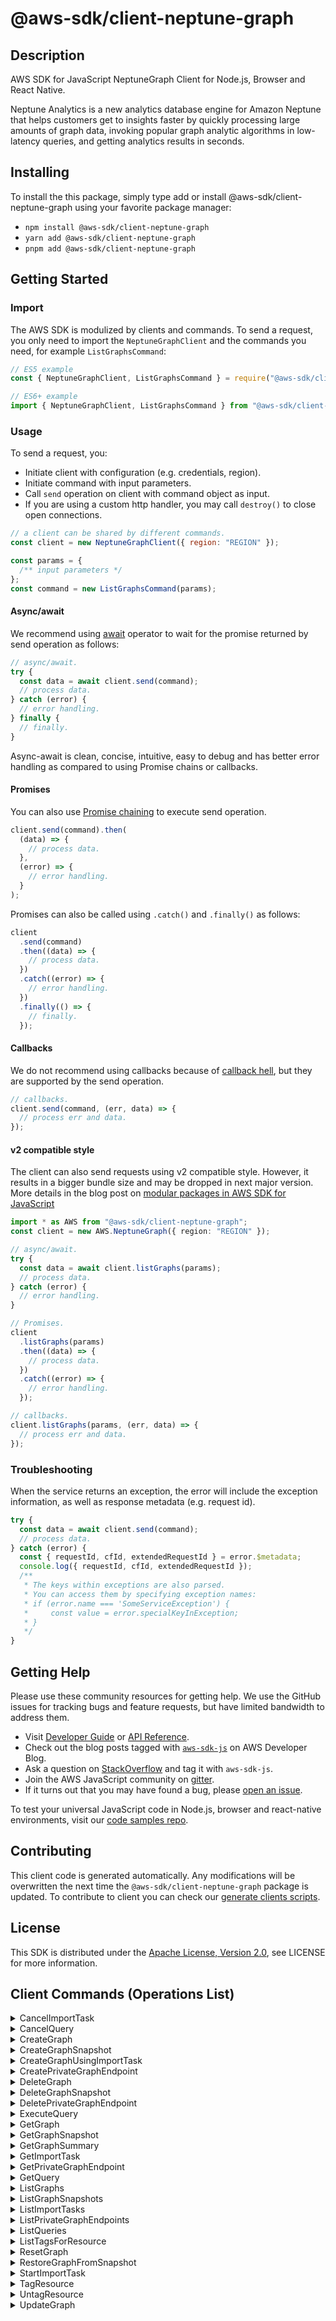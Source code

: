 <!-- generated file, do not edit directly -->

# @aws-sdk/client-neptune-graph

## Description

AWS SDK for JavaScript NeptuneGraph Client for Node.js, Browser and React Native.

<p>Neptune Analytics is a new analytics database engine for Amazon Neptune that helps customers get to
insights faster by quickly processing large amounts of graph data, invoking popular graph analytic
algorithms in low-latency queries, and getting analytics results in seconds.</p>

## Installing

To install the this package, simply type add or install @aws-sdk/client-neptune-graph
using your favorite package manager:

- `npm install @aws-sdk/client-neptune-graph`
- `yarn add @aws-sdk/client-neptune-graph`
- `pnpm add @aws-sdk/client-neptune-graph`

## Getting Started

### Import

The AWS SDK is modulized by clients and commands.
To send a request, you only need to import the `NeptuneGraphClient` and
the commands you need, for example `ListGraphsCommand`:

```js
// ES5 example
const { NeptuneGraphClient, ListGraphsCommand } = require("@aws-sdk/client-neptune-graph");
```

```ts
// ES6+ example
import { NeptuneGraphClient, ListGraphsCommand } from "@aws-sdk/client-neptune-graph";
```

### Usage

To send a request, you:

- Initiate client with configuration (e.g. credentials, region).
- Initiate command with input parameters.
- Call `send` operation on client with command object as input.
- If you are using a custom http handler, you may call `destroy()` to close open connections.

```js
// a client can be shared by different commands.
const client = new NeptuneGraphClient({ region: "REGION" });

const params = {
  /** input parameters */
};
const command = new ListGraphsCommand(params);
```

#### Async/await

We recommend using [await](https://developer.mozilla.org/en-US/docs/Web/JavaScript/Reference/Operators/await)
operator to wait for the promise returned by send operation as follows:

```js
// async/await.
try {
  const data = await client.send(command);
  // process data.
} catch (error) {
  // error handling.
} finally {
  // finally.
}
```

Async-await is clean, concise, intuitive, easy to debug and has better error handling
as compared to using Promise chains or callbacks.

#### Promises

You can also use [Promise chaining](https://developer.mozilla.org/en-US/docs/Web/JavaScript/Guide/Using_promises#chaining)
to execute send operation.

```js
client.send(command).then(
  (data) => {
    // process data.
  },
  (error) => {
    // error handling.
  }
);
```

Promises can also be called using `.catch()` and `.finally()` as follows:

```js
client
  .send(command)
  .then((data) => {
    // process data.
  })
  .catch((error) => {
    // error handling.
  })
  .finally(() => {
    // finally.
  });
```

#### Callbacks

We do not recommend using callbacks because of [callback hell](http://callbackhell.com/),
but they are supported by the send operation.

```js
// callbacks.
client.send(command, (err, data) => {
  // process err and data.
});
```

#### v2 compatible style

The client can also send requests using v2 compatible style.
However, it results in a bigger bundle size and may be dropped in next major version. More details in the blog post
on [modular packages in AWS SDK for JavaScript](https://aws.amazon.com/blogs/developer/modular-packages-in-aws-sdk-for-javascript/)

```ts
import * as AWS from "@aws-sdk/client-neptune-graph";
const client = new AWS.NeptuneGraph({ region: "REGION" });

// async/await.
try {
  const data = await client.listGraphs(params);
  // process data.
} catch (error) {
  // error handling.
}

// Promises.
client
  .listGraphs(params)
  .then((data) => {
    // process data.
  })
  .catch((error) => {
    // error handling.
  });

// callbacks.
client.listGraphs(params, (err, data) => {
  // process err and data.
});
```

### Troubleshooting

When the service returns an exception, the error will include the exception information,
as well as response metadata (e.g. request id).

```js
try {
  const data = await client.send(command);
  // process data.
} catch (error) {
  const { requestId, cfId, extendedRequestId } = error.$metadata;
  console.log({ requestId, cfId, extendedRequestId });
  /**
   * The keys within exceptions are also parsed.
   * You can access them by specifying exception names:
   * if (error.name === 'SomeServiceException') {
   *     const value = error.specialKeyInException;
   * }
   */
}
```

## Getting Help

Please use these community resources for getting help.
We use the GitHub issues for tracking bugs and feature requests, but have limited bandwidth to address them.

- Visit [Developer Guide](https://docs.aws.amazon.com/sdk-for-javascript/v3/developer-guide/welcome.html)
  or [API Reference](https://docs.aws.amazon.com/AWSJavaScriptSDK/v3/latest/index.html).
- Check out the blog posts tagged with [`aws-sdk-js`](https://aws.amazon.com/blogs/developer/tag/aws-sdk-js/)
  on AWS Developer Blog.
- Ask a question on [StackOverflow](https://stackoverflow.com/questions/tagged/aws-sdk-js) and tag it with `aws-sdk-js`.
- Join the AWS JavaScript community on [gitter](https://gitter.im/aws/aws-sdk-js-v3).
- If it turns out that you may have found a bug, please [open an issue](https://github.com/aws/aws-sdk-js-v3/issues/new/choose).

To test your universal JavaScript code in Node.js, browser and react-native environments,
visit our [code samples repo](https://github.com/aws-samples/aws-sdk-js-tests).

## Contributing

This client code is generated automatically. Any modifications will be overwritten the next time the `@aws-sdk/client-neptune-graph` package is updated.
To contribute to client you can check our [generate clients scripts](https://github.com/aws/aws-sdk-js-v3/tree/main/scripts/generate-clients).

## License

This SDK is distributed under the
[Apache License, Version 2.0](http://www.apache.org/licenses/LICENSE-2.0),
see LICENSE for more information.

## Client Commands (Operations List)

<details>
<summary>
CancelImportTask
</summary>

[Command API Reference](https://docs.aws.amazon.com/AWSJavaScriptSDK/v3/latest/client/neptune-graph/command/CancelImportTaskCommand/) / [Input](https://docs.aws.amazon.com/AWSJavaScriptSDK/v3/latest/Package/-aws-sdk-client-neptune-graph/Interface/CancelImportTaskCommandInput/) / [Output](https://docs.aws.amazon.com/AWSJavaScriptSDK/v3/latest/Package/-aws-sdk-client-neptune-graph/Interface/CancelImportTaskCommandOutput/)

</details>
<details>
<summary>
CancelQuery
</summary>

[Command API Reference](https://docs.aws.amazon.com/AWSJavaScriptSDK/v3/latest/client/neptune-graph/command/CancelQueryCommand/) / [Input](https://docs.aws.amazon.com/AWSJavaScriptSDK/v3/latest/Package/-aws-sdk-client-neptune-graph/Interface/CancelQueryCommandInput/) / [Output](https://docs.aws.amazon.com/AWSJavaScriptSDK/v3/latest/Package/-aws-sdk-client-neptune-graph/Interface/CancelQueryCommandOutput/)

</details>
<details>
<summary>
CreateGraph
</summary>

[Command API Reference](https://docs.aws.amazon.com/AWSJavaScriptSDK/v3/latest/client/neptune-graph/command/CreateGraphCommand/) / [Input](https://docs.aws.amazon.com/AWSJavaScriptSDK/v3/latest/Package/-aws-sdk-client-neptune-graph/Interface/CreateGraphCommandInput/) / [Output](https://docs.aws.amazon.com/AWSJavaScriptSDK/v3/latest/Package/-aws-sdk-client-neptune-graph/Interface/CreateGraphCommandOutput/)

</details>
<details>
<summary>
CreateGraphSnapshot
</summary>

[Command API Reference](https://docs.aws.amazon.com/AWSJavaScriptSDK/v3/latest/client/neptune-graph/command/CreateGraphSnapshotCommand/) / [Input](https://docs.aws.amazon.com/AWSJavaScriptSDK/v3/latest/Package/-aws-sdk-client-neptune-graph/Interface/CreateGraphSnapshotCommandInput/) / [Output](https://docs.aws.amazon.com/AWSJavaScriptSDK/v3/latest/Package/-aws-sdk-client-neptune-graph/Interface/CreateGraphSnapshotCommandOutput/)

</details>
<details>
<summary>
CreateGraphUsingImportTask
</summary>

[Command API Reference](https://docs.aws.amazon.com/AWSJavaScriptSDK/v3/latest/client/neptune-graph/command/CreateGraphUsingImportTaskCommand/) / [Input](https://docs.aws.amazon.com/AWSJavaScriptSDK/v3/latest/Package/-aws-sdk-client-neptune-graph/Interface/CreateGraphUsingImportTaskCommandInput/) / [Output](https://docs.aws.amazon.com/AWSJavaScriptSDK/v3/latest/Package/-aws-sdk-client-neptune-graph/Interface/CreateGraphUsingImportTaskCommandOutput/)

</details>
<details>
<summary>
CreatePrivateGraphEndpoint
</summary>

[Command API Reference](https://docs.aws.amazon.com/AWSJavaScriptSDK/v3/latest/client/neptune-graph/command/CreatePrivateGraphEndpointCommand/) / [Input](https://docs.aws.amazon.com/AWSJavaScriptSDK/v3/latest/Package/-aws-sdk-client-neptune-graph/Interface/CreatePrivateGraphEndpointCommandInput/) / [Output](https://docs.aws.amazon.com/AWSJavaScriptSDK/v3/latest/Package/-aws-sdk-client-neptune-graph/Interface/CreatePrivateGraphEndpointCommandOutput/)

</details>
<details>
<summary>
DeleteGraph
</summary>

[Command API Reference](https://docs.aws.amazon.com/AWSJavaScriptSDK/v3/latest/client/neptune-graph/command/DeleteGraphCommand/) / [Input](https://docs.aws.amazon.com/AWSJavaScriptSDK/v3/latest/Package/-aws-sdk-client-neptune-graph/Interface/DeleteGraphCommandInput/) / [Output](https://docs.aws.amazon.com/AWSJavaScriptSDK/v3/latest/Package/-aws-sdk-client-neptune-graph/Interface/DeleteGraphCommandOutput/)

</details>
<details>
<summary>
DeleteGraphSnapshot
</summary>

[Command API Reference](https://docs.aws.amazon.com/AWSJavaScriptSDK/v3/latest/client/neptune-graph/command/DeleteGraphSnapshotCommand/) / [Input](https://docs.aws.amazon.com/AWSJavaScriptSDK/v3/latest/Package/-aws-sdk-client-neptune-graph/Interface/DeleteGraphSnapshotCommandInput/) / [Output](https://docs.aws.amazon.com/AWSJavaScriptSDK/v3/latest/Package/-aws-sdk-client-neptune-graph/Interface/DeleteGraphSnapshotCommandOutput/)

</details>
<details>
<summary>
DeletePrivateGraphEndpoint
</summary>

[Command API Reference](https://docs.aws.amazon.com/AWSJavaScriptSDK/v3/latest/client/neptune-graph/command/DeletePrivateGraphEndpointCommand/) / [Input](https://docs.aws.amazon.com/AWSJavaScriptSDK/v3/latest/Package/-aws-sdk-client-neptune-graph/Interface/DeletePrivateGraphEndpointCommandInput/) / [Output](https://docs.aws.amazon.com/AWSJavaScriptSDK/v3/latest/Package/-aws-sdk-client-neptune-graph/Interface/DeletePrivateGraphEndpointCommandOutput/)

</details>
<details>
<summary>
ExecuteQuery
</summary>

[Command API Reference](https://docs.aws.amazon.com/AWSJavaScriptSDK/v3/latest/client/neptune-graph/command/ExecuteQueryCommand/) / [Input](https://docs.aws.amazon.com/AWSJavaScriptSDK/v3/latest/Package/-aws-sdk-client-neptune-graph/Interface/ExecuteQueryCommandInput/) / [Output](https://docs.aws.amazon.com/AWSJavaScriptSDK/v3/latest/Package/-aws-sdk-client-neptune-graph/Interface/ExecuteQueryCommandOutput/)

</details>
<details>
<summary>
GetGraph
</summary>

[Command API Reference](https://docs.aws.amazon.com/AWSJavaScriptSDK/v3/latest/client/neptune-graph/command/GetGraphCommand/) / [Input](https://docs.aws.amazon.com/AWSJavaScriptSDK/v3/latest/Package/-aws-sdk-client-neptune-graph/Interface/GetGraphCommandInput/) / [Output](https://docs.aws.amazon.com/AWSJavaScriptSDK/v3/latest/Package/-aws-sdk-client-neptune-graph/Interface/GetGraphCommandOutput/)

</details>
<details>
<summary>
GetGraphSnapshot
</summary>

[Command API Reference](https://docs.aws.amazon.com/AWSJavaScriptSDK/v3/latest/client/neptune-graph/command/GetGraphSnapshotCommand/) / [Input](https://docs.aws.amazon.com/AWSJavaScriptSDK/v3/latest/Package/-aws-sdk-client-neptune-graph/Interface/GetGraphSnapshotCommandInput/) / [Output](https://docs.aws.amazon.com/AWSJavaScriptSDK/v3/latest/Package/-aws-sdk-client-neptune-graph/Interface/GetGraphSnapshotCommandOutput/)

</details>
<details>
<summary>
GetGraphSummary
</summary>

[Command API Reference](https://docs.aws.amazon.com/AWSJavaScriptSDK/v3/latest/client/neptune-graph/command/GetGraphSummaryCommand/) / [Input](https://docs.aws.amazon.com/AWSJavaScriptSDK/v3/latest/Package/-aws-sdk-client-neptune-graph/Interface/GetGraphSummaryCommandInput/) / [Output](https://docs.aws.amazon.com/AWSJavaScriptSDK/v3/latest/Package/-aws-sdk-client-neptune-graph/Interface/GetGraphSummaryCommandOutput/)

</details>
<details>
<summary>
GetImportTask
</summary>

[Command API Reference](https://docs.aws.amazon.com/AWSJavaScriptSDK/v3/latest/client/neptune-graph/command/GetImportTaskCommand/) / [Input](https://docs.aws.amazon.com/AWSJavaScriptSDK/v3/latest/Package/-aws-sdk-client-neptune-graph/Interface/GetImportTaskCommandInput/) / [Output](https://docs.aws.amazon.com/AWSJavaScriptSDK/v3/latest/Package/-aws-sdk-client-neptune-graph/Interface/GetImportTaskCommandOutput/)

</details>
<details>
<summary>
GetPrivateGraphEndpoint
</summary>

[Command API Reference](https://docs.aws.amazon.com/AWSJavaScriptSDK/v3/latest/client/neptune-graph/command/GetPrivateGraphEndpointCommand/) / [Input](https://docs.aws.amazon.com/AWSJavaScriptSDK/v3/latest/Package/-aws-sdk-client-neptune-graph/Interface/GetPrivateGraphEndpointCommandInput/) / [Output](https://docs.aws.amazon.com/AWSJavaScriptSDK/v3/latest/Package/-aws-sdk-client-neptune-graph/Interface/GetPrivateGraphEndpointCommandOutput/)

</details>
<details>
<summary>
GetQuery
</summary>

[Command API Reference](https://docs.aws.amazon.com/AWSJavaScriptSDK/v3/latest/client/neptune-graph/command/GetQueryCommand/) / [Input](https://docs.aws.amazon.com/AWSJavaScriptSDK/v3/latest/Package/-aws-sdk-client-neptune-graph/Interface/GetQueryCommandInput/) / [Output](https://docs.aws.amazon.com/AWSJavaScriptSDK/v3/latest/Package/-aws-sdk-client-neptune-graph/Interface/GetQueryCommandOutput/)

</details>
<details>
<summary>
ListGraphs
</summary>

[Command API Reference](https://docs.aws.amazon.com/AWSJavaScriptSDK/v3/latest/client/neptune-graph/command/ListGraphsCommand/) / [Input](https://docs.aws.amazon.com/AWSJavaScriptSDK/v3/latest/Package/-aws-sdk-client-neptune-graph/Interface/ListGraphsCommandInput/) / [Output](https://docs.aws.amazon.com/AWSJavaScriptSDK/v3/latest/Package/-aws-sdk-client-neptune-graph/Interface/ListGraphsCommandOutput/)

</details>
<details>
<summary>
ListGraphSnapshots
</summary>

[Command API Reference](https://docs.aws.amazon.com/AWSJavaScriptSDK/v3/latest/client/neptune-graph/command/ListGraphSnapshotsCommand/) / [Input](https://docs.aws.amazon.com/AWSJavaScriptSDK/v3/latest/Package/-aws-sdk-client-neptune-graph/Interface/ListGraphSnapshotsCommandInput/) / [Output](https://docs.aws.amazon.com/AWSJavaScriptSDK/v3/latest/Package/-aws-sdk-client-neptune-graph/Interface/ListGraphSnapshotsCommandOutput/)

</details>
<details>
<summary>
ListImportTasks
</summary>

[Command API Reference](https://docs.aws.amazon.com/AWSJavaScriptSDK/v3/latest/client/neptune-graph/command/ListImportTasksCommand/) / [Input](https://docs.aws.amazon.com/AWSJavaScriptSDK/v3/latest/Package/-aws-sdk-client-neptune-graph/Interface/ListImportTasksCommandInput/) / [Output](https://docs.aws.amazon.com/AWSJavaScriptSDK/v3/latest/Package/-aws-sdk-client-neptune-graph/Interface/ListImportTasksCommandOutput/)

</details>
<details>
<summary>
ListPrivateGraphEndpoints
</summary>

[Command API Reference](https://docs.aws.amazon.com/AWSJavaScriptSDK/v3/latest/client/neptune-graph/command/ListPrivateGraphEndpointsCommand/) / [Input](https://docs.aws.amazon.com/AWSJavaScriptSDK/v3/latest/Package/-aws-sdk-client-neptune-graph/Interface/ListPrivateGraphEndpointsCommandInput/) / [Output](https://docs.aws.amazon.com/AWSJavaScriptSDK/v3/latest/Package/-aws-sdk-client-neptune-graph/Interface/ListPrivateGraphEndpointsCommandOutput/)

</details>
<details>
<summary>
ListQueries
</summary>

[Command API Reference](https://docs.aws.amazon.com/AWSJavaScriptSDK/v3/latest/client/neptune-graph/command/ListQueriesCommand/) / [Input](https://docs.aws.amazon.com/AWSJavaScriptSDK/v3/latest/Package/-aws-sdk-client-neptune-graph/Interface/ListQueriesCommandInput/) / [Output](https://docs.aws.amazon.com/AWSJavaScriptSDK/v3/latest/Package/-aws-sdk-client-neptune-graph/Interface/ListQueriesCommandOutput/)

</details>
<details>
<summary>
ListTagsForResource
</summary>

[Command API Reference](https://docs.aws.amazon.com/AWSJavaScriptSDK/v3/latest/client/neptune-graph/command/ListTagsForResourceCommand/) / [Input](https://docs.aws.amazon.com/AWSJavaScriptSDK/v3/latest/Package/-aws-sdk-client-neptune-graph/Interface/ListTagsForResourceCommandInput/) / [Output](https://docs.aws.amazon.com/AWSJavaScriptSDK/v3/latest/Package/-aws-sdk-client-neptune-graph/Interface/ListTagsForResourceCommandOutput/)

</details>
<details>
<summary>
ResetGraph
</summary>

[Command API Reference](https://docs.aws.amazon.com/AWSJavaScriptSDK/v3/latest/client/neptune-graph/command/ResetGraphCommand/) / [Input](https://docs.aws.amazon.com/AWSJavaScriptSDK/v3/latest/Package/-aws-sdk-client-neptune-graph/Interface/ResetGraphCommandInput/) / [Output](https://docs.aws.amazon.com/AWSJavaScriptSDK/v3/latest/Package/-aws-sdk-client-neptune-graph/Interface/ResetGraphCommandOutput/)

</details>
<details>
<summary>
RestoreGraphFromSnapshot
</summary>

[Command API Reference](https://docs.aws.amazon.com/AWSJavaScriptSDK/v3/latest/client/neptune-graph/command/RestoreGraphFromSnapshotCommand/) / [Input](https://docs.aws.amazon.com/AWSJavaScriptSDK/v3/latest/Package/-aws-sdk-client-neptune-graph/Interface/RestoreGraphFromSnapshotCommandInput/) / [Output](https://docs.aws.amazon.com/AWSJavaScriptSDK/v3/latest/Package/-aws-sdk-client-neptune-graph/Interface/RestoreGraphFromSnapshotCommandOutput/)

</details>
<details>
<summary>
StartImportTask
</summary>

[Command API Reference](https://docs.aws.amazon.com/AWSJavaScriptSDK/v3/latest/client/neptune-graph/command/StartImportTaskCommand/) / [Input](https://docs.aws.amazon.com/AWSJavaScriptSDK/v3/latest/Package/-aws-sdk-client-neptune-graph/Interface/StartImportTaskCommandInput/) / [Output](https://docs.aws.amazon.com/AWSJavaScriptSDK/v3/latest/Package/-aws-sdk-client-neptune-graph/Interface/StartImportTaskCommandOutput/)

</details>
<details>
<summary>
TagResource
</summary>

[Command API Reference](https://docs.aws.amazon.com/AWSJavaScriptSDK/v3/latest/client/neptune-graph/command/TagResourceCommand/) / [Input](https://docs.aws.amazon.com/AWSJavaScriptSDK/v3/latest/Package/-aws-sdk-client-neptune-graph/Interface/TagResourceCommandInput/) / [Output](https://docs.aws.amazon.com/AWSJavaScriptSDK/v3/latest/Package/-aws-sdk-client-neptune-graph/Interface/TagResourceCommandOutput/)

</details>
<details>
<summary>
UntagResource
</summary>

[Command API Reference](https://docs.aws.amazon.com/AWSJavaScriptSDK/v3/latest/client/neptune-graph/command/UntagResourceCommand/) / [Input](https://docs.aws.amazon.com/AWSJavaScriptSDK/v3/latest/Package/-aws-sdk-client-neptune-graph/Interface/UntagResourceCommandInput/) / [Output](https://docs.aws.amazon.com/AWSJavaScriptSDK/v3/latest/Package/-aws-sdk-client-neptune-graph/Interface/UntagResourceCommandOutput/)

</details>
<details>
<summary>
UpdateGraph
</summary>

[Command API Reference](https://docs.aws.amazon.com/AWSJavaScriptSDK/v3/latest/client/neptune-graph/command/UpdateGraphCommand/) / [Input](https://docs.aws.amazon.com/AWSJavaScriptSDK/v3/latest/Package/-aws-sdk-client-neptune-graph/Interface/UpdateGraphCommandInput/) / [Output](https://docs.aws.amazon.com/AWSJavaScriptSDK/v3/latest/Package/-aws-sdk-client-neptune-graph/Interface/UpdateGraphCommandOutput/)

</details>
